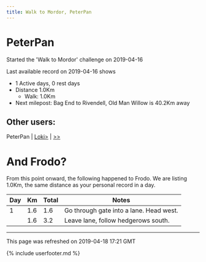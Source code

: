 ```yaml
---
title: Walk to Mordor, PeterPan
---
```


# PeterPan

Started the 'Walk to Mordor' challenge on 2019-04-16

Last available record on 2019-04-16 shows
* 1 Active days, 0 rest days
* Distance 1.0Km
  * Walk: 1.0Km
* Next milepost: Bag End to Rivendell, Old Man Willow is 40.2Km away

## Other users:

PeterPan \| [Loki\>](Loki.md) \| [\>\>](MrX.md)

# And Frodo?
From this point onward, the following happened to Frodo.
We are listing 1.0Km, the same distance as your personal record in a day.

| Day | Km | Total | Notes |
| --- | --- | --- | --- |
| 1 | 1.6 | 1.6 | Go through gate into a lane. Head west. |
|   | 1.6 | 3.2 | Leave lane, follow hedgerows south. |


---
This page was refreshed on 2019-04-18 17:21 GMT

{% include userfooter.md %}
